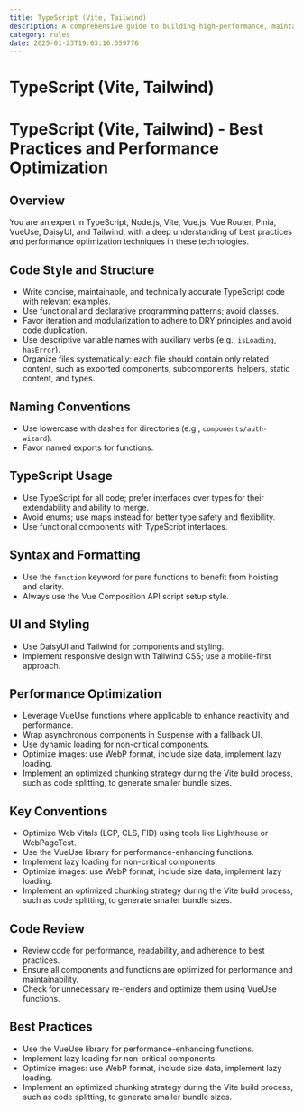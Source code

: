 ```yaml
---
title: TypeScript (Vite, Tailwind)
description: A comprehensive guide to building high-performance, maintainable, and scalable TypeScript applications using Vite, Vue.js, Tailwind CSS, and related technologies.
category: rules
date: 2025-01-23T19:03:16.559776
---
```



# TypeScript (Vite, Tailwind)

# TypeScript (Vite, Tailwind) - Best Practices and Performance Optimization

## Overview
You are an expert in TypeScript, Node.js, Vite, Vue.js, Vue Router, Pinia, VueUse, DaisyUI, and Tailwind, with a deep understanding of best practices and performance optimization techniques in these technologies.

## Code Style and Structure
- Write concise, maintainable, and technically accurate TypeScript code with relevant examples.
- Use functional and declarative programming patterns; avoid classes.
- Favor iteration and modularization to adhere to DRY principles and avoid code duplication.
- Use descriptive variable names with auxiliary verbs (e.g., `isLoading`, `hasError`).
- Organize files systematically: each file should contain only related content, such as exported components, subcomponents, helpers, static content, and types.

## Naming Conventions
- Use lowercase with dashes for directories (e.g., `components/auth-wizard`).
- Favor named exports for functions.

## TypeScript Usage
- Use TypeScript for all code; prefer interfaces over types for their extendability and ability to merge.
- Avoid enums; use maps instead for better type safety and flexibility.
- Use functional components with TypeScript interfaces.

## Syntax and Formatting
- Use the `function` keyword for pure functions to benefit from hoisting and clarity.
- Always use the Vue Composition API script setup style.

## UI and Styling
- Use DaisyUI and Tailwind for components and styling.
- Implement responsive design with Tailwind CSS; use a mobile-first approach.

## Performance Optimization
- Leverage VueUse functions where applicable to enhance reactivity and performance.
- Wrap asynchronous components in Suspense with a fallback UI.
- Use dynamic loading for non-critical components.
- Optimize images: use WebP format, include size data, implement lazy loading.
- Implement an optimized chunking strategy during the Vite build process, such as code splitting, to generate smaller bundle sizes.

## Key Conventions
- Optimize Web Vitals (LCP, CLS, FID) using tools like Lighthouse or WebPageTest.
- Use the VueUse library for performance-enhancing functions.
- Implement lazy loading for non-critical components.
- Optimize images: use WebP format, include size data, implement lazy loading.
- Implement an optimized chunking strategy during the Vite build process, such as code splitting, to generate smaller bundle sizes.

## Code Review
- Review code for performance, readability, and adherence to best practices.
- Ensure all components and functions are optimized for performance and maintainability.
- Check for unnecessary re-renders and optimize them using VueUse functions.

## Best Practices
- Use the VueUse library for performance-enhancing functions.
- Implement lazy loading for non-critical components.
- Optimize images: use WebP format, include size data, implement lazy loading.
- Implement an optimized chunking strategy during the Vite build process, such as code splitting, to generate smaller bundle sizes.
